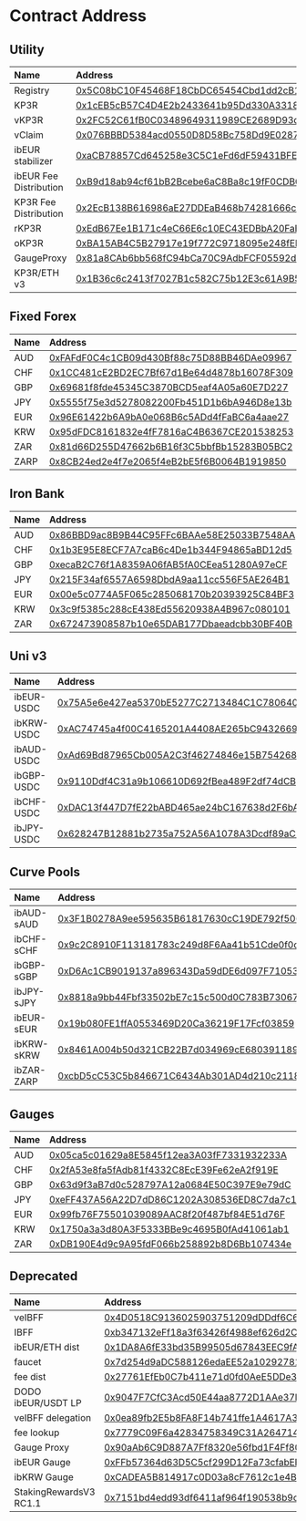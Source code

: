 # Contract Address

## Utility

| Name | Address |
| :--- | :--- |
| Registry | [0x5C08bC10F45468F18CbDC65454Cbd1dd2cB1Ac65](https://etherscan.io/address/0x5C08bC10F45468F18CbDC65454Cbd1dd2cB1Ac65) |
| KP3R | [0x1cEB5cB57C4D4E2b2433641b95Dd330A33185A44](https://etherscan.io/address/0x1cEB5cB57C4D4E2b2433641b95Dd330A33185A44) |
| vKP3R | [0x2FC52C61fB0C03489649311989CE2689D93dC1a2](https://etherscan.io/address/0x2FC52C61fB0C03489649311989CE2689D93dC1a2) |
| vClaim | [0x076BBBD5384acd0550D8D58Bc758Dd9E0287CCCF](https://etherscan.io/address/0x076BBBD5384acd0550D8D58Bc758Dd9E0287CCCF) |
| ibEUR stabilizer | [0xaCB78857Cd645258e3C5C1eFd6dF59431BFE9D90](https://etherscan.io/address/0xaCB78857Cd645258e3C5C1eFd6dF59431BFE9D90) |
| ibEUR Fee Distribution | [0xB9d18ab94cf61bB2Bcebe6aC8Ba8c19fF0CDB0cA](https://etherscan.io/address/0xB9d18ab94cf61bB2Bcebe6aC8Ba8c19fF0CDB0cA) |
| KP3R Fee Distribution | [0x2EcB138B616986aE27DDEaB468b74281666c7E4C](https://etherscan.io/address/0x2EcB138B616986aE27DDEaB468b74281666c7E4C) |
| rKP3R | [0xEdB67Ee1B171c4eC66E6c10EC43EDBbA20FaE8e9](https://etherscan.io/address/0xEdB67Ee1B171c4eC66E6c10EC43EDBbA20FaE8e9) |
| oKP3R | [0xBA15AB4C5B27917e19f772C9718095e248fEFF35](https://etherscan.io/address/0xBA15AB4C5B27917e19f772C9718095e248fEFF35) |
| GaugeProxy | [0x81a8CAb6bb568fC94bCa70C9AdbFCF05592dEd7b](https://etherscan.io/address/0x81a8CAb6bb568fC94bCa70C9AdbFCF05592dEd7b) |
| KP3R/ETH v3 | [0x1B36c6c2413f7027B1c582C75b12E3c61A9B5069](https://etherscan.io/address/0x1B36c6c2413f7027B1c582C75b12E3c61A9B5069) |



## Fixed Forex

| Name | Address |
| :--- | :--- |
| AUD  | [0xFAFdF0C4c1CB09d430Bf88c75D88BB46DAe09967](https://etherscan.io/address/0xFAFdF0C4c1CB09d430Bf88c75D88BB46DAe09967) |
| CHF | [0x1CC481cE2BD2EC7Bf67d1Be64d4878b16078F309](https://etherscan.io/address/0x1CC481cE2BD2EC7Bf67d1Be64d4878b16078F309) |
| GBP | [0x69681f8fde45345C3870BCD5eaf4A05a60E7D227](https://etherscan.io/address/0x69681f8fde45345C3870BCD5eaf4A05a60E7D227) |
| JPY | [0x5555f75e3d5278082200Fb451D1b6bA946D8e13b](https://etherscan.io/address/0x5555f75e3d5278082200Fb451D1b6bA946D8e13b) |
| EUR | [0x96E61422b6A9bA0e068B6c5ADd4fFaBC6a4aae27](https://etherscan.io/address/0x96E61422b6A9bA0e068B6c5ADd4fFaBC6a4aae27) |
| KRW | [0x95dFDC8161832e4fF7816aC4B6367CE201538253](https://etherscan.io/address/0x95dFDC8161832e4fF7816aC4B6367CE201538253) |
| ZAR | [0x81d66D255D47662b6B16f3C5bbfBb15283B05BC2](https://etherscan.io/address/0x81d66D255D47662b6B16f3C5bbfBb15283B05BC2) |
| ZARP | [0x8CB24ed2e4f7e2065f4eB2bE5f6B0064B1919850](https://etherscan.io/address/0x8CB24ed2e4f7e2065f4eB2bE5f6B0064B1919850) |

## Iron Bank

| Name | Address |
| :--- | :--- |
| AUD  | [0x86BBD9ac8B9B44C95FFc6BAAe58E25033B7548AA](https://etherscan.io/address/0x86BBD9ac8B9B44C95FFc6BAAe58E25033B7548AA) |
| CHF | [0x1b3E95E8ECF7A7caB6c4De1b344F94865aBD12d5](https://etherscan.io/address/0x1b3E95E8ECF7A7caB6c4De1b344F94865aBD12d5) |
| GBP | [0xecaB2C76f1A8359A06fAB5fA0CEea51280A97eCF](https://etherscan.io/address/0xecaB2C76f1A8359A06fAB5fA0CEea51280A97eCF) |
| JPY | [0x215F34af6557A6598DbdA9aa11cc556F5AE264B1](https://etherscan.io/address/0x215F34af6557A6598DbdA9aa11cc556F5AE264B1) |
| EUR | [0x00e5c0774A5F065c285068170b20393925C84BF3](https://etherscan.io/address/0x00e5c0774A5F065c285068170b20393925C84BF3) |
| KRW | [0x3c9f5385c288cE438Ed55620938A4B967c080101](https://etherscan.io/address/0x3c9f5385c288cE438Ed55620938A4B967c080101) |
| ZAR | [0x672473908587b10e65DAB177Dbaeadcbb30BF40B](https://etherscan.io/address/0x672473908587b10e65DAB177Dbaeadcbb30BF40B) |

## Uni v3

| Name | Address |
| :--- | :--- |
| ibEUR-USDC  | [0x75A5e6e427ea5370bE5277C2713484C1C780640a](https://etherscan.io/address/0x75A5e6e427ea5370bE5277C2713484C1C780640a) |
| ibKRW-USDC | [0xAC74745a4f00C4165201A4408AE265bC9432669d](https://etherscan.io/address/0xAC74745a4f00C4165201A4408AE265bC9432669d) |
| ibAUD-USDC | [0xAd69Bd87965Cb005A2C3f46274846e15B7542687](https://etherscan.io/address/0xAd69Bd87965Cb005A2C3f46274846e15B7542687) |
| ibGBP-USDC | [0x9110Ddf4C31a9b106610D692fBea489F2df74dCB](https://etherscan.io/address/0x9110Ddf4C31a9b106610D692fBea489F2df74dCB) |
| ibCHF-USDC | [0xDAC13f447D7fE22bABD465ae24bC167638d2F6bA](https://etherscan.io/address/0xDAC13f447D7fE22bABD465ae24bC167638d2F6bA) |
| ibJPY-USDC | [0x628247B12881b2735a752A56A1078A3Dcdf89aCF](https://etherscan.io/address/0x628247B12881b2735a752A56A1078A3Dcdf89aCF) |

## Curve Pools

| Name | Address |
| :--- | :--- |
| ibAUD-sAUD  | [0x3F1B0278A9ee595635B61817630cC19DE792f506](https://etherscan.io/address/0x3F1B0278A9ee595635B61817630cC19DE792f506) |
| ibCHF-sCHF | [0x9c2C8910F113181783c249d8F6Aa41b51Cde0f0c](https://etherscan.io/address/0x9c2C8910F113181783c249d8F6Aa41b51Cde0f0c) |
| ibGBP-sGBP | [0xD6Ac1CB9019137a896343Da59dDE6d097F710538](https://etherscan.io/address/0xD6Ac1CB9019137a896343Da59dDE6d097F710538) |
| ibJPY-sJPY | [0x8818a9bb44Fbf33502bE7c15c500d0C783B73067](https://etherscan.io/address/0x8818a9bb44Fbf33502bE7c15c500d0C783B73067) |
| ibEUR-sEUR | [0x19b080FE1ffA0553469D20Ca36219F17Fcf03859](https://etherscan.io/address/0x19b080FE1ffA0553469D20Ca36219F17Fcf03859) |
| ibKRW-sKRW | [0x8461A004b50d321CB22B7d034969cE6803911899](https://etherscan.io/address/0x8461A004b50d321CB22B7d034969cE6803911899) |
| ibZAR-ZARP | [0xcbD5cC53C5b846671C6434Ab301AD4d210c21184](https://etherscan.io/address/0xcbD5cC53C5b846671C6434Ab301AD4d210c21184) |

## Gauges

| Name | Address |
| :--- | :--- |
| AUD  | [0x05ca5c01629a8E5845f12ea3A03fF7331932233A](https://etherscan.io/address/0x05ca5c01629a8E5845f12ea3A03fF7331932233A) |
| CHF | [0x2fA53e8fa5fAdb81f4332C8EcE39Fe62eA2f919E](https://etherscan.io/address/0x2fA53e8fa5fAdb81f4332C8EcE39Fe62eA2f919E) |
| GBP | [0x63d9f3aB7d0c528797A12a0684E50C397E9e79dC](https://etherscan.io/address/0x63d9f3aB7d0c528797A12a0684E50C397E9e79dC) |
| JPY | [0xeFF437A56A22D7dD86C1202A308536ED8C7da7c1](https://etherscan.io/address/0xeFF437A56A22D7dD86C1202A308536ED8C7da7c1) |
| EUR | [0x99fb76F75501039089AAC8f20f487bf84E51d76F](https://etherscan.io/address/0x99fb76F75501039089AAC8f20f487bf84E51d76F) |
| KRW | [0x1750a3a3d80A3F5333BBe9c4695B0fAd41061ab1](https://etherscan.io/address/0x1750a3a3d80A3F5333BBe9c4695B0fAd41061ab1) |
| ZAR | [0xDB190E4d9c9A95fdF066b258892b8D6Bb107434e](https://etherscan.io/address/0xDB190E4d9c9A95fdF066b258892b8D6Bb107434e) |

## Deprecated

| Name | Address |
| :--- | :--- |
| veIBFF  | [0x4D0518C9136025903751209dDDdf6C67067357b1](https://etherscan.io/address/0x4D0518C9136025903751209dDDdf6C67067357b1) |
| IBFF | [0xb347132eFf18a3f63426f4988ef626d2CbE274F5](https://etherscan.io/address/0xb347132eFf18a3f63426f4988ef626d2CbE274F5) |
| ibEUR/ETH dist | [0x1DA8A6fE33bd35B99505d67843EEC9fA124f2D4b](https://etherscan.io/address/0x1DA8A6fE33bd35B99505d67843EEC9fA124f2D4b) |
| faucet | [0x7d254d9aDC588126edaEE52a1029278180A802E8](https://etherscan.io/address/0x7d254d9aDC588126edaEE52a1029278180A802E8) |
| fee dist | [0x27761EfEb0C7b411e71d0fd0AeE5DDe35c810CC2](https://etherscan.io/address/0x27761EfEb0C7b411e71d0fd0AeE5DDe35c810CC2) |
| DODO ibEUR/USDT LP | [0x9047F7CfC3Acd50E44aa8772D1AAe37B06C05c5f](https://etherscan.io/address/0x9047F7CfC3Acd50E44aa8772D1AAe37B06C05c5f) |
| veIBFF delegation | [0x0ea89fb2E5b8FA8F14b741ffe1A4617A32611DfC](https://etherscan.io/address/0x0ea89fb2E5b8FA8F14b741ffe1A4617A32611DfC) |
| fee lookup | [0x7779C09F6a42834758349C31A26471483E8D2D71](https://etherscan.io/address/0x7779C09F6a42834758349C31A26471483E8D2D71) |
| Gauge Proxy | [0x90aAb6C9D887A7Ff8320e56fbd1F4Ff80A0811d5](https://etherscan.io/address/0x90aAb6C9D887A7Ff8320e56fbd1F4Ff80A0811d5) |
| ibEUR Gauge | [0xFFb57364d63D5C5cf299D12Fa73cfabEFc301Dc4](https://etherscan.io/address/0xFFb57364d63D5C5cf299D12Fa73cfabEFc301Dc4) |
| ibKRW Gauge | [0xCADEA5B814917c0D03a8cF7612c1e4B09f49dbc7](https://etherscan.io/address/0xCADEA5B814917c0D03a8cF7612c1e4B09f49dbc7) |
| StakingRewardsV3 RC1.1 | [0x7151bd4edd93df6411af964f190538b9ce715b7e](https://etherscan.io/address/0x7151bd4edd93df6411af964f190538b9ce715b7e) |
